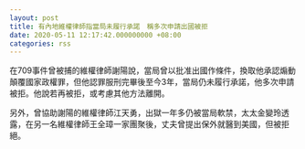 ```yaml
---
layout: post
title: 有內地維權律師指當局未履行承諾　稱多次申請出國被拒
date: 2020-05-11 12:17:42.000000000 +08:00
categories: rss
---
```


在709事件曾被捕的維權律師謝陽說，當局曾以批准出國作條件，換取他承認煽動顛覆國家政權罪，但他認罪服刑完畢後至今3年，當局仍未履行承諾，他多次申請被拒。他說若再被拒，或考慮其他方法離開。

另外，曾協助謝陽的維權律師江天勇，出獄一年多仍被當局軟禁，太太金變玲透露，在另一名維權律師王全璋一家團聚後，丈夫曾提出保外就醫到美國，但被拒絕。
